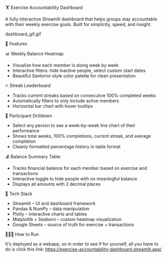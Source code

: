 🏋️ Exercise Accountability Dashboard

A fully interactive Streamlit dashboard that helps groups stay accountable with their weekly exercise goals. Built for simplicity, speed, and insight.

dashboard_gif.gif

🚀 Features

📊 Weekly Balance Heatmap
- Visualize how each member is doing week by week
- Interactive filters: hide inactive people, select custom start dates
- Beautiful Santorini-style color palette for clean presentation

🔥 Streak Leaderboard
- Tracks current streaks based on consecutive 100% completed weeks
- Automatically filters to only include active members
- Horizontal bar chart with hover tooltips

🔎 Participant Drilldown
- Select any person to see a week-by-week line chart of their performance
- Shows total weeks, 100% completions, current streak, and average completion
- Cleanly formatted percentage history in table format

💰 Balance Summary Table
- Tracks financial balance for each member based on exercise and transactions
- Interactive toggle to hide people with no meaningful balance
- Displays all amounts with 2 decimal places

🧩 Tech Stack
- Streamlit – UI and dashboard framework
- Pandas & NumPy – data manipulation
- Plotly – interactive charts and tables
- Matplotlib + Seaborn – custom heatmap visualization
- Google Sheets – source of truth for exercise + transactions

🏃‍♂️‍➡️ How to Run

It's deployed as a webapp, so in order to see if for yourself, all you have to do is click this link: https://exercise-accountability-dashboard.streamlit.app/

